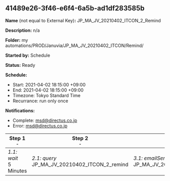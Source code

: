 ## 41489e26-3f46-e6f4-6a5b-ad1df283585b

**Name** (not equal to External Key)**:** JP_MA_JV_20210402_ITCON_2_Remind

**Description:** n/a

**Folder:** my automations/PROD/Januvia/JP_MA_JV_20210402_ITCON/Remind/

**Started by:** Schedule

**Status:** Ready

**Schedule:**

* Start: 2021-04-02 18:15:00 +09:00
* End: 2021-04-02 18:15:00 +09:00
* Timezone: Tokyo Standard Time
* Recurrance: run only once

**Notifications:**

* Complete: msd@directus.co.jp
* Error: msd@directus.co.jp

| Step 1<br>_<small>-</small>_ | Step 2<br>_<small>-</small>_ | Step 3<br>_<small>-</small>_ |
| --- | --- | --- |
| _1.1: wait_<br>5 Minutes | _2.1: query_<br>JP_MA_JV_20210402_ITCON_2_remind | _3.1: emailSend_<br>JP_MA_JV_20210402_ITCON_2_remind |
